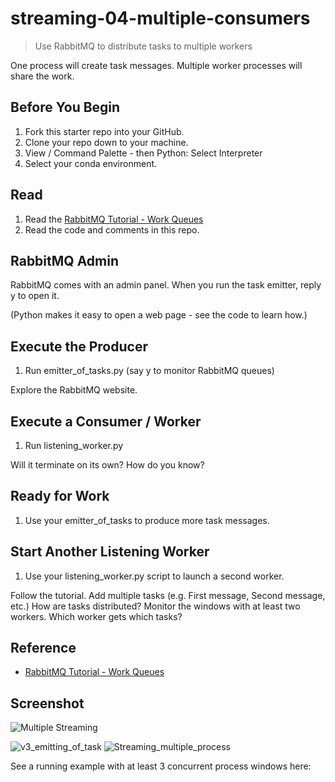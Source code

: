 # streaming-04-multiple-consumers

> Use RabbitMQ to distribute tasks to multiple workers

One process will create task messages. Multiple worker processes will share the work. 


## Before You Begin

1. Fork this starter repo into your GitHub.
1. Clone your repo down to your machine.
1. View / Command Palette - then Python: Select Interpreter
1. Select your conda environment. 

## Read

1. Read the [RabbitMQ Tutorial - Work Queues](https://www.rabbitmq.com/tutorials/tutorial-two-python.html)
1. Read the code and comments in this repo.

## RabbitMQ Admin 

RabbitMQ comes with an admin panel. When you run the task emitter, reply y to open it. 

(Python makes it easy to open a web page - see the code to learn how.)

## Execute the Producer

1. Run emitter_of_tasks.py (say y to monitor RabbitMQ queues)

Explore the RabbitMQ website.

## Execute a Consumer / Worker

1. Run listening_worker.py

Will it terminate on its own? How do you know? 

## Ready for Work

1. Use your emitter_of_tasks to produce more task messages.

## Start Another Listening Worker 

1. Use your listening_worker.py script to launch a second worker. 

Follow the tutorial. 
Add multiple tasks (e.g. First message, Second message, etc.)
How are tasks distributed? 
Monitor the windows with at least two workers. 
Which worker gets which tasks?


## Reference

- [RabbitMQ Tutorial - Work Queues](https://www.rabbitmq.com/tutorials/tutorial-two-python.html)


## Screenshot
![Multiple Streaming](https://user-images.githubusercontent.com/105325747/217417639-79b8d857-d7db-4d7f-907a-ff716e54c135.png)

![v3_emitting_of_task](https://user-images.githubusercontent.com/105325747/217156872-1692b0e3-6f44-4771-bcaf-9537589b734a.png)
![Streaming_multiple_process](https://user-images.githubusercontent.com/105325747/217157035-29577399-d61f-4647-b4d1-7e461c4c5a99.png)

See a running example with at least 3 concurrent process windows here:
